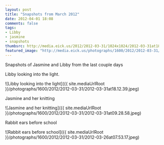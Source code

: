 ```yaml
---
layout: post
title: "Snapshots from March 2012"
date: 2012-04-01 18:08
comments: false
tags: 
- Libby
- jasmine
- snapshots
thumbsrc: http://media.eick.us/2012/2012-03-31/1024x1024/2012-03-31at18.12.39.jpeg
featured_image: "http://media.eick.us/photographs/1600/2012/2012-03-31/2012-03-31at18.12.39.jpeg"
---
```

Snapshots of Jasmine and Libby from the last couple days

Libby looking into the light.



![Libby looking into the light]({{ site.mediaUrlRoot }}/photographs/1600/2012/2012-03-31/2012-03-31at18.12.39.jpeg)


Jasmine and her knitting



![Jasmine and her knitting]({{ site.mediaUrlRoot }}/photographs/1600/2012/2012-03-31/2012-03-31at09.28.58.jpeg)


Rabbit ears before school



![Rabbit ears before school]({{ site.mediaUrlRoot }}/photographs/1600/2012/2012-03-31/2012-03-26at07.53.17.jpeg)


